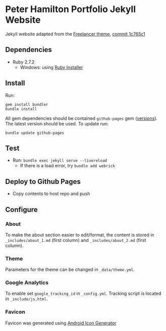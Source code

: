 # Peter Hamilton Portfolio Jekyll Website

Jekyll website adapted from the [Freelancer theme](https://github.com/jeromelachaud/freelancer-theme), [commit 1c765c1](https://github.com/jeromelachaud/freelancer-theme/commit/1c765c107d063b9f1bb18d23c1eff046f5d8c442)

## Dependencies

- Ruby 2.7.2
    - Windows: using [Ruby Installer](https://rubyinstaller.org/downloads/)


## Install

Run:

```
gem install bundler
bundle install
```

All gem dependencies should be contained `github-pages` gem ([versions](https://pages.github.com/versions/)). The latest version should be used. To update run:

```bundle update github-pages```

## Test

- Run: `bundle exec jekyll serve --livereload`
  - If there is a load error, try ```bundle add webrick```

## Deploy to Github Pages

- Copy contents to host repo and push

## Configure

### About

To make the about section easier to edit/format, the content is stored in `_includes/about_1.md` (first column) and `_includes/about_2.md` (first column).

### Theme

Parameters for the theme can be changed in `_data/theme.yml`.

### Google Analytics

To enable set `google_tracking_id` in `_config.yml`. Tracking script is located in `_include/js.html`.

### Favicon

Favicon was generated using [Android Icon Generator](https://romannurik.github.io/AndroidAssetStudio/icons-launcher.html#foreground.type=text&foreground.text.text=P&foreground.text.font=Roboto&foreground.space.trim=1&foreground.space.pad=0&foreColor=rgb(255%2C%20255%2C%20255)&backColor=rgb(63%2C%2081%2C%20181)&crop=0&backgroundShape=square&effects=elevate&name=ic_launcher)